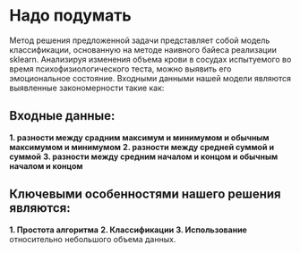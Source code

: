 # Надо подумать
Метод решения предложенной задачи представляет собой модель классификации,</b>
основанную на методе наивного байеса реализации sklearn. Анализируя изменения
объема крови в сосудах испытуемого во время психофизиологического теста, можно
выявить его эмоциональное состояние. Входными данными нашей модели являются
выявленные закономерности такие как:

## Входные данные:
**1. разности между срадним максимум и минимумом и обычным максимумом и минимумом**
**2. разности между средней суммой и суммой**
**3. разности между средним началом и концом и обычным началом и концом**

## Ключевыми особенностями нашего решения являются:
**1. Простота алгоритма**
**2. Классификации**
**3. Использование**
относительно небольшого объема данных.
